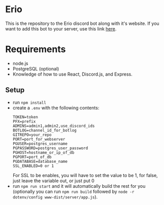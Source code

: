 # Erio

This is the repository to the Erio discord bot along with it's website.  If you want to add this bot to your server, use this link [here](https://discord.com/oauth2/authorize?client_id=699892206126760026&scope=bot&permissions=37088576).

# Requirements
- node.js
- PostgreSQL (optional)
- Knowledge of how to use React, Discord.js, and Express.

## Setup
 - run `npm install`
 - create a `.env` with the following contents:
     ```
     TOKEN=token
     PFX=prefix
     ADMINS=admin1,admin2,use_discord_ids
     BOTLOG=channel_id_for_botlog
     GITREPO=your_repo
     PORT=port_for_webserver
     PGUSER=postgres_username
     PGPASSWORD=postgres_user_password
     PGHOST=hostname_or_ip_of_db
     PGPORT=port_of_db
     PGDATABASE=database_name
     SSL_ENABLED=0 or 1
     ```
     For SSL to be enables, you will have to set the value to be 1, for false, just leave the variable out, or just put 0
- run `npm run start` and it will automatically build the rest for you (optionally you can run `npm run build` followed by `node -r dotenv/config www-dist/server/app.js`).
